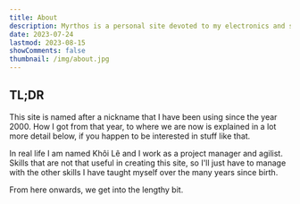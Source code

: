```yaml
---
title: About
description: Myrthos is a personal site devoted to my electronics and software projects, photography and other tech stuff
date: 2023-07-24
lastmod: 2023-08-15
showComments: false
thumbnail: /img/about.jpg
---
```


## TL;DR  

This site is named after a nickname that I have been using since the year 2000. How I got from that year, to where we are now is explained in a lot more detail below, if you happen to be interested in stuff like that.

In real life I am named Khôi Lê and I work as a project manager and agilist. Skills that are not that useful in creating this site, so I'll just have to manage with the other skills I have taught myself over the many years since birth.

From here onwards, we get into the lengthy bit.
